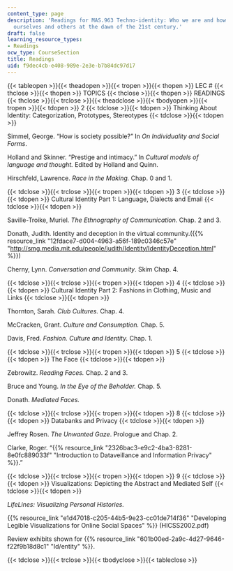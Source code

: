 ```yaml
---
content_type: page
description: 'Readings for MAS.963 Techno-identity: Who we are and how we perceive
  ourselves and others at the dawn of the 21st century.'
draft: false
learning_resource_types:
- Readings
ocw_type: CourseSection
title: Readings
uid: f9dec4cb-e408-989e-2e3e-b7b84dc97d17
---
```

{{< tableopen >}}{{< theadopen >}}{{< tropen >}}{{< thopen >}}
LEC #
{{< thclose >}}{{< thopen >}}
TOPICS
{{< thclose >}}{{< thopen >}}
READINGS
{{< thclose >}}{{< trclose >}}{{< theadclose >}}{{< tbodyopen >}}{{< tropen >}}{{< tdopen >}}
2
{{< tdclose >}}{{< tdopen >}}
Thinking About Identity: Categorization, Prototypes, Stereotypes
{{< tdclose >}}{{< tdopen >}}

Simmel, George. “How is society possible?” In *On Individuality and Social Forms*.

Holland and Skinner. “Prestige and intimacy.” In *Cultural models of language and thought.* Edited by Holland and Quinn.

Hirschfeld, Lawrence. *Race in the Making.* Chap. 0 and 1.

{{< tdclose >}}{{< trclose >}}{{< tropen >}}{{< tdopen >}}
3
{{< tdclose >}}{{< tdopen >}}
Cultural Identity Part 1: Language, Dialects and Email
{{< tdclose >}}{{< tdopen >}}

Saville-Troike, Muriel. *The Ethnography of Communication.* Chap. 2 and 3.

Donath, Judith. Identity and deception in the virtual community.({{% resource_link "12fdace7-d004-4963-a56f-189c0346c57e" "http://smg.media.mit.edu/people/judith/Identity/IdentityDeception.html" %}})

Cherny, Lynn. *Conversation and Community*. Skim Chap. 4.

{{< tdclose >}}{{< trclose >}}{{< tropen >}}{{< tdopen >}}
4
{{< tdclose >}}{{< tdopen >}}
Cultural Identity Part 2: Fashions in Clothing, Music and Links
{{< tdclose >}}{{< tdopen >}}

Thornton, Sarah. *Club Cultures.* Chap. 4.

McCracken, Grant. *Culture and Consumption.* Chap. 5.

Davis, Fred. *Fashion. Culture and Identity.* Chap. 1.

{{< tdclose >}}{{< trclose >}}{{< tropen >}}{{< tdopen >}}
5
{{< tdclose >}}{{< tdopen >}}
The Face
{{< tdclose >}}{{< tdopen >}}

Zebrowitz. *Reading Faces.* Chap. 2 and 3.

Bruce and Young. *In the Eye of the Beholder.* Chap. 5.

Donath. *Mediated Faces.*

{{< tdclose >}}{{< trclose >}}{{< tropen >}}{{< tdopen >}}
8
{{< tdclose >}}{{< tdopen >}}
Databanks and Privacy
{{< tdclose >}}{{< tdopen >}}

Jeffrey Rosen. *The Unwanted Gaze*. Prologue and Chap. 2.

Clarke, Roger. “{{% resource_link "2326bac3-e9c2-4ba3-8281-8e0fc889033f" "Introduction to Dataveillance and Information Privacy" %}}.”

{{< tdclose >}}{{< trclose >}}{{< tropen >}}{{< tdopen >}}
9
{{< tdclose >}}{{< tdopen >}}
Visualizations: Depicting the Abstract and Mediated Self
{{< tdclose >}}{{< tdopen >}}

*LifeLines: Visualizing Personal Histories.*

{{% resource_link "e1d47018-c205-44b5-9e23-cc01de714f36" "Developing Legible Visualizations for Online Social Spaces" %}} (HICSS2002.pdf)

Review exhibits shown for {{% resource_link "601b00ed-2a9c-4d27-9646-f22f9b18d8c1" "Id/entity" %}}.

{{< tdclose >}}{{< trclose >}}{{< tbodyclose >}}{{< tableclose >}}
